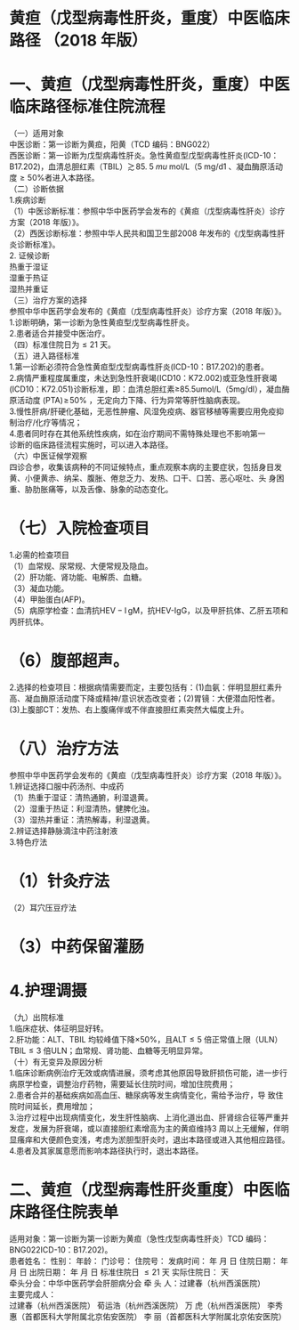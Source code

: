 # 黄疸（戊型病毒性肝炎，重度）中医临床路径 （2018 年版）  
# 一、黄疸（戊型病毒性肝炎，重度）中医临床路径标准住院流程  
（一）适用对象  
中医诊断：第一诊断为黄疸，阳黄（TCD 编码：BNG022）  
西医诊断：第一诊断为戊型病毒性肝炎。急性黄疸型戊型病毒性肝炎(ICD-10：B17.202)，血清总胆红素（TBIL）$\gtrsim\!85.\;5\;mu\;\mathrm{mol}/\mathrm{L}$（$5\;\mathrm{mg/d1}\;$、凝血酶原活动度${\geqslant}50\%$者进入本路径。  
（二）诊断依据  
1.疾病诊断  
（1）中医诊断标准：参照中华中医药学会发布的《黄疸（戊型病毒性肝炎）诊疗方案（2018 年版）》。  
（2）西医诊断标准：参照中华人民共和国卫生部2008 年发布的《戊型病毒性肝炎诊断标准》。  
2. 证候诊断  
热重于湿证  
湿重于热证  
湿热并重证  
（三）治疗方案的选择  
参照中华中医药学会发布的《黄疸（戊型病毒性肝炎）诊疗方案（2018 年版）》。  
1.诊断明确，第一诊断为急性黄疸型戊型病毒性肝炎。  
2.患者适合并接受中医治疗。  
（四）标准住院日为${\leqslant}21$ 天。  
（五）进入路径标准  
1.第一诊断必须符合急性黄疸型戊型病毒性肝炎(ICD-10：B17.202)的患者。  
2.病情严重程度属重度，未达到急性肝衰竭(ICD10：K72.002)或亚急性肝衰竭(ICD10：K72.051)诊断标准，即：血清总胆红素≥85.5umol/L（5mg/dl），凝血酶原活动度 $\mathrm{(PTA)}\!\geqslant\!50\%$ ，无定向力下降、行为异常等肝性脑病表现。  
3.慢性肝病/肝硬化基础，无恶性肿瘤、风湿免疫病、器官移植等需要应用免疫抑制治疗/化疗等情况；  
4.患者同时存在其他系统性疾病，如在治疗期间不需特殊处理也不影响第一  
诊断的临床路径流程实施时，可以进入本路径。  
（六）中医证候学观察  
四诊合参，收集该病种的不同证候特点，重点观察本病的主要症状，包括身目发黄、小便黄赤、纳呆、腹胀、倦怠乏力、发热、口干、口苦、恶心呕吐、头 身困重、胁肋胀痛等，以及舌像、脉象的动态变化。  
# （七）入院检查项目  
1.必需的检查项目  
（1）血常规、尿常规、大便常规及隐血。  
（2）肝功能、肾功能、电解质、血糖。  
（3）凝血功能。  
（4）甲胎蛋白(AFP)。  
（5）病原学检查：血清抗$\mathrm{HEV-I\,gM}$，抗HEV-IgG，以及甲肝抗体、乙肝五项和丙肝抗体。  
# （6）腹部超声。  
2.选择的检查项目：根据病情需要而定，主要包括有：(1)血氨：伴明显胆红素升高、凝血酶原活动度下降或精神/意识状态改变者；(2)胃镜：大便潜血阳性者。(3)上腹部CT：发热、右上腹痛伴或不伴直接胆红素突然大幅度上升。  
# （八）治疗方法  
参照中华中医药学会发布的《黄疸（戊型病毒性肝炎）诊疗方案（2018 年版）》。  
1.辨证选择口服中药汤剂、中成药  
（1）热重于湿证：清热通腑，利湿退黄。  
（2）湿重于热证：利湿清热，健脾化浊。  
（3）湿热并重证：清热解毒，利湿退黄。  
2.辨证选择静脉滴注中药注射液  
3.特色疗法  
# （1）针灸疗法  
（2）耳穴压豆疗法  
# （3）中药保留灌肠  
# 4.护理调摄  
（九）出院标准  
1.临床症状、体征明显好转。  
2.肝功能：ALT、TBIL 均较峰值下降${\times}50\%$，且$\mathrm{ALT}{\leqslant}5$ 倍正常值上限（ULN）TBIL${\leqslant}3$ 倍ULN；血常规、肾功能、血糖等无明显异常。  
（十）有无变异及原因分析  
1.临床诊断病例治疗无效或病情进展，须考虑其他原因导致肝损伤可能，进一步行病原学检查，调整治疗药物，需要延长住院时间，增加住院费用；  
2.患者合并的基础疾病如高血压、糖尿病等发生病情变化，需给予治疗，导 致住院时间延长，费用增加；  
3.治疗过程中出现病情变化，发生肝性脑病、上消化道出血、肝肾综合征等严重并发症，发展为肝衰竭，或以直接胆红素增高为主的黄疸维持3 周以上无缓解，伴明显瘙痒和大便颜色变浅，考虑为淤胆型肝炎时，退出本路径或进入其他相应路径。  
4.患者及其家属意愿而影响本路径执行时，退出本路径。  
# 二、黄疸（戊型病毒性肝炎重度）中医临床路径住院表单  
适用对象：第一诊断为第一诊断为黄疸（急性戊型病毒性肝炎）TCD 编码： BNG022ICD-10：B17.202)。  
患者姓名：            性别：       年龄：     门诊号：       住院号：          发病时间：     年  月  日  住院日期：     年  月  日 出院日期：     年  月  日 标准住院日 ${\leqslant}21$  天                   实际住院日：      天  
牵头分会：中华中医药学会肝胆病分会 牵 头 人：过建春（杭州西溪医院）  
主要完成人：  
过建春（杭州西溪医院） 荀运浩（杭州西溪医院） 万  虎（杭州西溪医院） 李秀惠（首都医科大学附属北京佑安医院） 李  丽（首都医科大学附属北京佑安医院）  